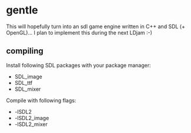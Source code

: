 # gentle
This will hopefully turn into an sdl game engine written in C++ and SDL (+ OpenGL)... I plan to implement this during the next LDjam :-)

## compiling
Install following SDL packages with your package manager:
* SDL_image
* SDL_ttf
* SDL_mixer

Compile with following flags:
* -lSDL2 
* -lSDL2_image
* -lSDL2_mixer
